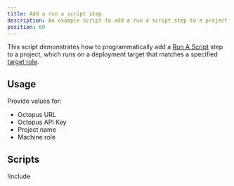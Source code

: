 ```yaml
---
title: Add a run a script step
description: An example script to add a run a script step to a project.
position: 60
---
```


This script demonstrates how to programmatically add a [Run A Script](/docs/deployment-examples/custom-scripts/run-a-script-step.md) step to a project, which runs on a deployment target that matches a specified [target role](/docs/infrastructure/deployment-targets/index.md#target-roles).

## Usage

Provide values for:

- Octopus URL
- Octopus API Key
- Project name
- Machine role

## Scripts

!include <create-script-step-scripts>
